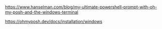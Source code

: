 <https://www.hanselman.com/blog/my-ultimate-powershell-prompt-with-oh-my-posh-and-the-windows-terminal>

<https://ohmyposh.dev/docs/installation/windows>
